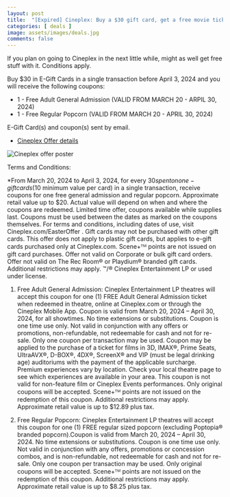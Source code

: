 ```yaml
---
layout: post
title:  "[Expired] Cineplex: Buy a $30 gift card, get a free movie ticket and popcorn until Apr 3, 2024"
categories: [ deals ]
image: assets/images/deals.jpg
comments: false
---
```


If you plan on going to Cineplex in the next little while, might as well get free stuff with it.  Conditions apply.

Buy $30 in E-Gift Cards in a single transaction before April 3, 2024 and you will receive the following coupons:
- 1 - Free Adult General Admission (VALID FROM MARCH 20 - ARPIL 30, 2024)
- 1 - Free Regular Popcorn (VALID FROM MARCH 20 - APRIL 30, 2024)

E-Gift Card(s) and coupon(s) sent by email.

- [Cineplex Offer details ](https://www.cineplex.com/promos/easter-offer)

![Cineplex offer poster](https://www.cineplex.com/_next/image?url=https%3A%2F%2Fmediafiles.cineplex.com%2Fcineplex-v2%2Fpromos%2F24-0069-CPX-Easter-EGift-Card_Desktop-Wide-2560x400_EN.jpg&w=1920&q=100)

Terms and Conditions:

*From March 20, 2024 to April 3, 2024, for every $30 spent on on e-gift cards ($10 minimum value per card) in a single transaction, receive coupons for one free general admission and regular popcorn.  Approximate retail value up to $20. Actual value will depend on when and where the coupons are redeemed. Limited time offer, coupons available while supplies last. Coupons must be used between the dates as marked on the coupons themselves. For terms and conditions, including dates of use, visit Cineplex.com/EasterOffer . Gift cards may not be purchased with other gift cards. This offer does not apply to plastic gift cards, but applies to e-gift cards purchased only at Cineplex.com. Scene+ᵀᴹ points are not issued on gift card purchases. Offer not valid on Corporate or bulk gift card orders. Offer not valid on The Rec Room® or Playdium® branded gift cards. Additional restrictions may apply. ™/® Cineplex Entertainment LP or used under license.

1. Free Adult General Admission: Cineplex Entertainment LP theatres will accept this coupon for one (1) FREE Adult General Admission ticket when redeemed in theatre, online at Cineplex.com or through the Cineplex Mobile App. Coupon is valid from March 20, 2024 – April 30, 2024, for all showtimes. No time extensions or substitutions. Coupon is one time use only. Not valid in conjunction with any offers or promotions, non-refundable, not redeemable for cash and not for re-sale. Only one coupon per transaction may be used. Coupon may be applied to the purchase of a ticket for films in 3D, IMAX®, Prime Seats, UltraAVX®, D-BOX®, 4DX®, ScreenX® and VIP (must be legal drinking age) auditoriums with the payment of the applicable surcharge. Premium experiences vary by location. Check your local theatre page to see which experiences are available in your area. This coupon is not valid for non-feature film or Cineplex Events performances. Only original coupons will be accepted. Scene+ᵀᴹ points are not issued on the redemption of this coupon. Additional restrictions may apply. Approximate retail value is up to $12.89 plus tax.

2. Free Regular Popcorn: Cineplex Entertainment LP theatres will accept this coupon for one (1) FREE regular sized popcorn (excluding Poptopia® branded popcorn).Coupon is valid from March 20, 2024 – April 30, 2024. No time extensions or substitutions. Coupon is one time use only. Not valid in conjunction with any offers, promotions or concession combos, and is non-refundable, not redeemable for cash and not for re-sale. Only one coupon per transaction may be used. Only original coupons will be accepted. Scene+ᵀᴹ points are not issued on the redemption of this coupon. Additional restrictions may apply. Approximate retail value is up to $8.25 plus tax.